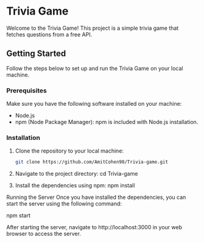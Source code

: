 # Trivia Game

Welcome to the Trivia Game! This project is a simple trivia game that fetches questions from a free API.

## Getting Started

Follow the steps below to set up and run the Trivia Game on your local machine.

### Prerequisites

Make sure you have the following software installed on your machine:

- Node.js
- npm (Node Package Manager): npm is included with Node.js installation.

### Installation

1. Clone the repository to your local machine:

   ```bash
   git clone https://github.com/AmitCohen90/Trivia-game.git

   ```

2. Navigate to the project directory: cd Trivia-game

3. Install the dependencies using npm: npm install

Running the Server
Once you have installed the dependencies, you can start the server using the following command:

npm start

After starting the server, navigate to http://localhost:3000 in your web browser to access the server.